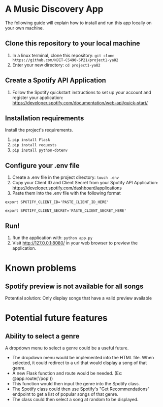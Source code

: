 # A Music Discovery App

The following guide will explain how to install and run this app locally on your own machine.

## Clone this repository to your local machine
1. In a linux terminal, clone this repository: `git clone https://github.com/NJIT-CS490-SP21/project1-ya82`
2. Enter your new directory: `cd project1-ya82`

## Create a Spotify API Application
1. Follow the Spotify quickstart instructions to set up your account and register your application: https://developer.spotify.com/documentation/web-api/quick-start/

## Installation requirements
Install the project's requirements.
1. `pip install Flask`
2. `pip install requests`
3. `pip install python-dotenv`

## Configure your .env file
1. Create a .env file in the project directory: `touch .env`
2. Copy your Client ID and Client Secret from your Spotify API Application: https://developer.spotify.com/dashboard/applications
3. Paste them into the .env file with the following format


`export SPOTIFY_CLIENT_ID='PASTE_CLIENT_ID_HERE'`


`export SPOTIFY_CLIENT_SECRET='PASTE_CLIENT_SECRET_HERE'`

## Run!
1. Run the application with: `python app.py`
2. Visit http://127.0.0.1:8080/ in your web browser to preview the application.

# Known problems

## Spotify preview is not available for all songs

Potential solution: Only display songs that have a valid preview available

# Potential future features

## Ability to select a genre

A dropdown menu to select a genre could be a useful future.
* The dropdown menu would be implemented into the HTML file. When selected, it could redirect to a url that would display a song of that genre.
* A new Flask function and route would be needed. (Ex: @app.route('/pop'))
* This function would then input the genre into the Spotify class.
* The Spotify class could then use Spotify's "Get Recommendations" endpoint to get a list of popular songs of that genre.
* The class could then select a song at random to be displayed.